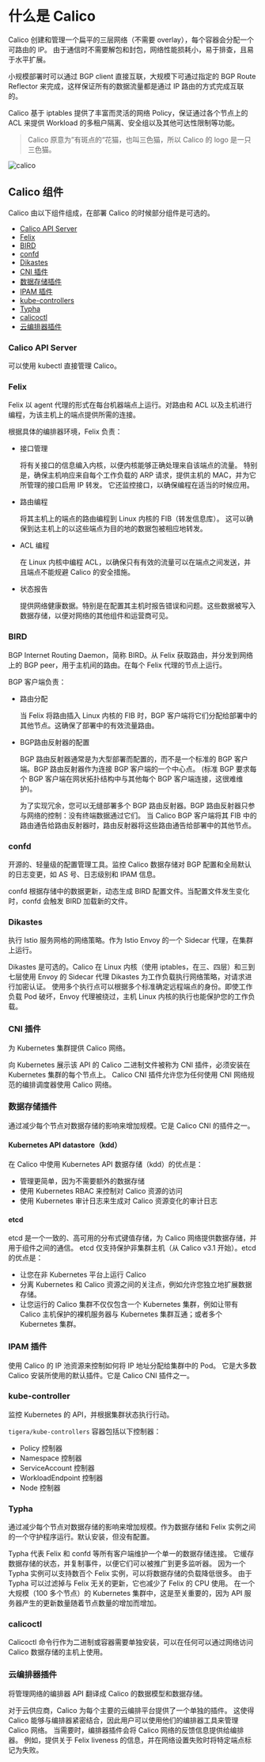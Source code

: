 # 什么是 Calico

Calico 创建和管理一个扁平的三层网络（不需要 overlay），每个容器会分配一个可路由的 IP。
由于通信时不需要解包和封包，网络性能损耗小，易于排查，且易于水平扩展。

小规模部署时可以通过 BGP client 直接互联，大规模下可通过指定的 BGP Route Reflector 来完成，这样保证所有的数据流量都是通过 IP 路由的方式完成互联的。

Calico 基于 iptables 提供了丰富而灵活的网络 Policy，保证通过各个节点上的 ACL 来提供 Workload 的多租户隔离、安全组以及其他可达性限制等功能。

> Calico 原意为”有斑点的“花猫，也叫三色猫，所以 Calico 的 logo 是一只三色猫。

  ![calico](../../images/cat.jpeg)

## Calico 组件

Calico 由以下组件组成，在部署 Calico 的时候部分组件是可选的。

- [Calico API Server](#calico-api-server)
- [Felix](#felix)
- [BIRD](#bird)
- [confd](#confd)
- [Dikastes](#dikastes)
- [CNI 插件](#cni-插件)
- [数据存储插件](#数据存储插件)
- [IPAM 插件](#ipam-插件)
- [kube-controllers](#kube-controller)
- [Typha](#typha)
- [calicoctl](#calicoctl)
- [云编排器插件](#云编排器插件)

### Calico API Server

可以使用 kubectl 直接管理 Calico。

### Felix

Felix 以 agent 代理的形式在每台机器端点上运行。对路由和 ACL 以及主机进行编程，为该主机上的端点提供所需的连接。

根据具体的编排器环境，Felix 负责：

- 接口管理

    将有关接口的信息编入内核，以便内核能够正确处理来自该端点的流量。
    特别是，确保主机响应来自每个工作负载的 ARP 请求，提供主机的 MAC，并为它所管理的接口启用 IP 转发。
    它还监控接口，以确保编程在适当的时候应用。

- 路由编程

    将其主机上的端点的路由编程到 Linux 内核的 FIB（转发信息库）。
    这可以确保到达主机上的以这些端点为目的地的数据包被相应地转发。

- ACL 编程

    在 Linux 内核中编程 ACL，以确保只有有效的流量可以在端点之间发送，并且端点不能规避 Calico 的安全措施。

- 状态报告

    提供网络健康数据。特别是在配置其主机时报告错误和问题。这些数据被写入数据存储，以便对网络的其他组件和运营商可见。

### BIRD

BGP Internet Routing Daemon，简称 BIRD。从 Felix 获取路由，并分发到网络上的 BGP peer，用于主机间的路由。在每个 Felix 代理的节点上运行。

BGP 客户端负责：

- 路由分配

    当 Felix 将路由插入 Linux 内核的 FIB 时，BGP 客户端将它们分配给部署中的其他节点。这确保了部署中的有效流量路由。

- BGP路由反射器的配置

    BGP 路由反射器通常是为大型部署而配置的，而不是一个标准的 BGP 客户端。BGP 路由反射器作为连接 BGP 客户端的一个中心点。
    (标准 BGP 要求每个 BGP 客户端在网状拓扑结构中与其他每个 BGP 客户端连接，这很难维护)。

    为了实现冗余，您可以无缝部署多个 BGP 路由反射器。BGP 路由反射器只参与网络的控制：没有终端数据通过它们。
    当 Calico BGP 客户端将其 FIB 中的路由通告给路由反射器时，路由反射器将这些路由通告给部署中的其他节点。

### confd

开源的、轻量级的配置管理工具。监控 Calico 数据存储对 BGP 配置和全局默认的日志变更，如 AS 号、日志级别和 IPAM 信息。

confd 根据存储中的数据更新，动态生成 BIRD 配置文件。当配置文件发生变化时，confd 会触发 BIRD 加载新的文件。

### Dikastes

执行 Istio 服务网格的网络策略。作为 Istio Envoy 的一个 Sidecar 代理，在集群上运行。

Dikastes 是可选的。Calico 在 Linux 内核（使用 iptables，在三、四层）和三到七层使用 Envoy 的 Sidecar 代理 Dikastes 为工作负载执行网络策略，对请求进行加密认证。
使用多个执行点可以根据多个标准确定远程端点的身份。即使工作负载 Pod 破坏，Envoy 代理被绕过，主机 Linux 内核的执行也能保护您的工作负载。

### CNI 插件

为 Kubernetes 集群提供 Calico 网络。

向 Kubernetes 展示该 API 的 Calico 二进制文件被称为 CNI 插件，必须安装在 Kubernetes 集群的每个节点上。
Calico CNI 插件允许您为任何使用 CNI 网络规范的编排调度器使用 Calico 网络。

### 数据存储插件

通过减少每个节点对数据存储的影响来增加规模。它是 Calico CNI 的插件之一。

#### Kubernetes API datastore（kdd）

在 Calico 中使用 Kubernetes API 数据存储（kdd）的优点是：

- 管理更简单，因为不需要额外的数据存储
- 使用 Kubernetes RBAC 来控制对 Calico 资源的访问
- 使用 Kubernetes 审计日志来生成对 Calico 资源变化的审计日志

#### etcd

etcd 是一个一致的、高可用的分布式键值存储，为 Calico 网络提供数据存储，并用于组件之间的通信。
etcd 仅支持保护非集群主机（从 Calico v3.1 开始）。etcd 的优点是：

- 让您在非 Kubernetes 平台上运行 Calico
- 分离 Kubernetes 和 Calico 资源之间的关注点，例如允许您独立地扩展数据存储。
- 让您运行的 Calico 集群不仅仅包含一个 Kubernetes 集群，例如让带有 Calico 主机保护的裸机服务器与 Kubernetes 集群互通；或者多个 Kubernetes 集群。

### IPAM 插件

使用 Calico 的 IP 池资源来控制如何将 IP 地址分配给集群中的 Pod。
它是大多数 Calico 安装所使用的默认插件。它是 Calico CNI 插件之一。

### kube-controller

监控 Kubernetes 的 API，并根据集群状态执行行动。

`tigera/kube-controllers` 容器包括以下控制器：

- Policy 控制器
- Namespace 控制器
- ServiceAccount 控制器
- WorkloadEndpoint 控制器
- Node 控制器

### Typha

通过减少每个节点对数据存储的影响来增加规模。作为数据存储和 Felix 实例之间的一个守护程序运行。默认安装，但没有配置。

Typha 代表 Felix 和 confd 等所有客户端维护一个单一的数据存储连接。
它缓存数据存储的状态，并复制事件，以便它们可以被推广到更多监听器。
因为一个 Typha 实例可以支持数百个 Felix 实例，可以将数据存储的负载降低很多。
由于 Typha 可以过滤掉与 Felix 无关的更新，它也减少了 Felix 的 CPU 使用。
在一个大规模（100 多个节点）的 Kubernetes 集群中，这是至关重要的，因为 API 服务器产生的更新数量随着节点数量的增加而增加。

### calicoctl

Calicoctl 命令行作为二进制或容器需要单独安装，可以在任何可以通过网络访问 Calico 数据存储的主机上使用。

### 云编排器插件

将管理网络的编排器 API 翻译成 Calico 的数据模型和数据存储。

对于云供应商，Calico 为每个主要的云编排平台提供了一个单独的插件。
这使得 Calico 能够与编排器紧密结合，因此用户可以使用他们的编排器工具来管理 Calico 网络。
当需要时，编排器插件会将 Calico 网络的反馈信息提供给编排器。
例如，提供关于 Felix liveness 的信息，并在网络设置失败时将特定端点标记为失败。
